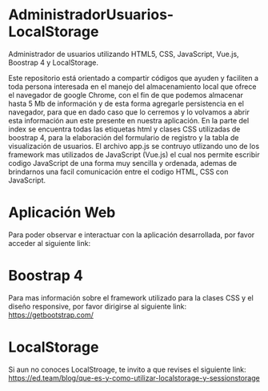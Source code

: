 # AdministradorUsuarios-LocalStorage
Administrador de usuarios utilizando HTML5, CSS, JavaScript, Vue.js, Boostrap 4 y LocalStorage.

Este repositorio está orientado a compartir códigos que ayuden y faciliten a toda persona interesada en el manejo del almacenamiento local que ofrece el navegador de google Chrome, con el fin de que podemos almacenar hasta 5 Mb de información y de esta forma agregarle persistencia en el navegador, para que en dado caso que lo cerremos y lo volvamos a abrir esta información aun este presente en nuestra aplicación. En la parte del index se encuentra todas las etiquetas html y clases CSS utilizadas de boostrap 4, para la elaboración del formulario de registro y la tabla de visualización de usuarios. El archivo app.js se contruyo utlizando uno de los framework mas utilizados de JavaScript (Vue.js) el cual nos permite escribir codigo JavaScript de una forma muy sencilla y ordenada, ademas de brindarnos una facil comunicación entre el codigo HTML, CSS con JavaScript.

# Aplicación Web
Para poder observar e interactuar con la aplicación desarrollada, por favor acceder al siguiente link: 

# Boostrap 4
Para mas información sobre el framework utilizado para la clases CSS y el diseño responsive, por favor dirigirse al siguiente link: https://getbootstrap.com/

# LocalStorage
Si aun no conoces LocalStroage, te invito a que revises el siguiente link:
https://ed.team/blog/que-es-y-como-utilizar-localstorage-y-sessionstorage


